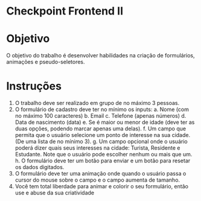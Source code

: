 # Checkpoint Frontend II

# Objetivo
O objetivo do trabalho é desenvolver habilidades na criação de formulários, animações e pseudo-seletores.

# Instruções
1. O trabalho deve ser realizado em grupo de no máximo 3 pessoas.
2. O formulário de cadastro deve ter no mínimo os inputs:
    a. Nome (com no máximo 100 caracteres)
    b. Email 
    c. Telefone (apenas números)
    d. Data de nascimento (data)
    e. Se é maior ou menor de idade (deve ter as duas opções, podendo marcar apenas uma delas).
    f. Um campo que permita que o usuário selecione um ponto de interesse na sua cidade. (De uma lista de no mínimo 3).
    g. Um campo opcional onde o usuário poderá dizer quais seus interesses na cidade: Turista, Residente e Estudante. Note que o usuário pode escolher nenhum ou mais que um.
    h. O formulário deve ter um botão para enviar e um botão para resetar os dados digitados.
3. O formulário deve ter uma animação onde quando o usuário passa o cursor do mouse sobre o campo e o campo aumenta de tamanho. 
4. Você tem total liberdade para animar e colorir o seu formulário, então use e abuse da sua criatividade

